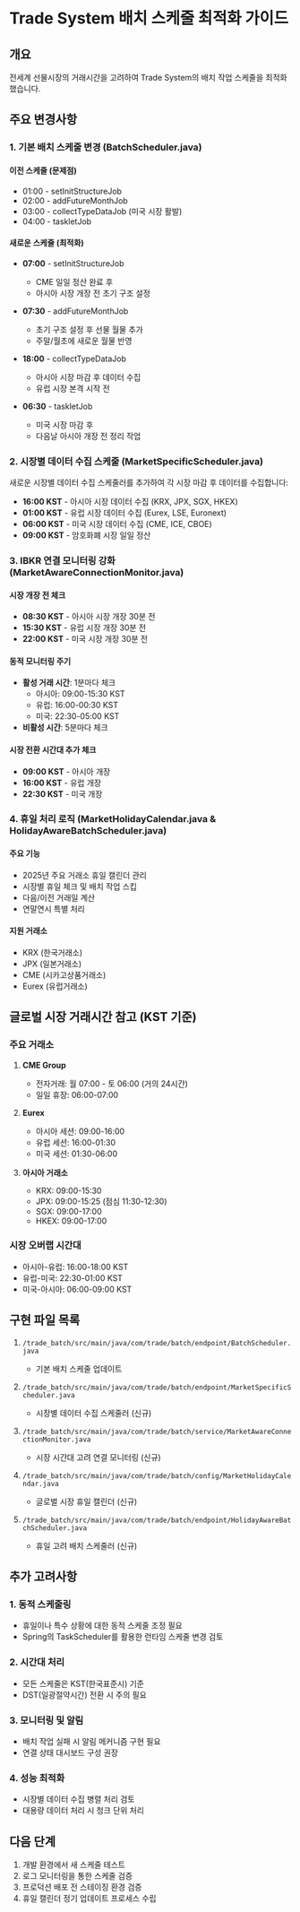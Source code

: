 # Trade System 배치 스케줄 최적화 가이드

## 개요
전세계 선물시장의 거래시간을 고려하여 Trade System의 배치 작업 스케줄을 최적화했습니다.

## 주요 변경사항

### 1. 기본 배치 스케줄 변경 (BatchScheduler.java)

#### 이전 스케줄 (문제점)
- 01:00 - setInitStructureJob
- 02:00 - addFutureMonthJob  
- 03:00 - collectTypeDataJob (미국 시장 활발)
- 04:00 - taskletJob

#### 새로운 스케줄 (최적화)
- **07:00** - setInitStructureJob
  - CME 일일 정산 완료 후
  - 아시아 시장 개장 전 초기 구조 설정
  
- **07:30** - addFutureMonthJob
  - 초기 구조 설정 후 선물 월물 추가
  - 주말/월초에 새로운 월물 반영
  
- **18:00** - collectTypeDataJob
  - 아시아 시장 마감 후 데이터 수집
  - 유럽 시장 본격 시작 전
  
- **06:30** - taskletJob
  - 미국 시장 마감 후
  - 다음날 아시아 개장 전 정리 작업

### 2. 시장별 데이터 수집 스케줄 (MarketSpecificScheduler.java)

새로운 시장별 데이터 수집 스케줄러를 추가하여 각 시장 마감 후 데이터를 수집합니다:

- **16:00 KST** - 아시아 시장 데이터 수집 (KRX, JPX, SGX, HKEX)
- **01:00 KST** - 유럽 시장 데이터 수집 (Eurex, LSE, Euronext)
- **06:00 KST** - 미국 시장 데이터 수집 (CME, ICE, CBOE)
- **09:00 KST** - 암호화폐 시장 일일 정산

### 3. IBKR 연결 모니터링 강화 (MarketAwareConnectionMonitor.java)

#### 시장 개장 전 체크
- **08:30 KST** - 아시아 시장 개장 30분 전
- **15:30 KST** - 유럽 시장 개장 30분 전
- **22:00 KST** - 미국 시장 개장 30분 전

#### 동적 모니터링 주기
- **활성 거래 시간**: 1분마다 체크
  - 아시아: 09:00-15:30 KST
  - 유럽: 16:00-00:30 KST
  - 미국: 22:30-05:00 KST
- **비활성 시간**: 5분마다 체크

#### 시장 전환 시간대 추가 체크
- **09:00 KST** - 아시아 개장
- **16:00 KST** - 유럽 개장
- **22:30 KST** - 미국 개장

### 4. 휴일 처리 로직 (MarketHolidayCalendar.java & HolidayAwareBatchScheduler.java)

#### 주요 기능
- 2025년 주요 거래소 휴일 캘린더 관리
- 시장별 휴일 체크 및 배치 작업 스킵
- 다음/이전 거래일 계산
- 연말연시 특별 처리

#### 지원 거래소
- KRX (한국거래소)
- JPX (일본거래소)
- CME (시카고상품거래소)
- Eurex (유럽거래소)

## 글로벌 시장 거래시간 참고 (KST 기준)

### 주요 거래소
1. **CME Group**
   - 전자거래: 월 07:00 - 토 06:00 (거의 24시간)
   - 일일 휴장: 06:00-07:00

2. **Eurex**
   - 아시아 세션: 09:00-16:00
   - 유럽 세션: 16:00-01:30
   - 미국 세션: 01:30-06:00

3. **아시아 거래소**
   - KRX: 09:00-15:30
   - JPX: 09:00-15:25 (점심 11:30-12:30)
   - SGX: 09:00-17:00
   - HKEX: 09:00-17:00

### 시장 오버랩 시간대
- 아시아-유럽: 16:00-18:00 KST
- 유럽-미국: 22:30-01:00 KST
- 미국-아시아: 06:00-09:00 KST

## 구현 파일 목록

1. `/trade_batch/src/main/java/com/trade/batch/endpoint/BatchScheduler.java`
   - 기본 배치 스케줄 업데이트

2. `/trade_batch/src/main/java/com/trade/batch/endpoint/MarketSpecificScheduler.java`
   - 시장별 데이터 수집 스케줄러 (신규)

3. `/trade_batch/src/main/java/com/trade/batch/service/MarketAwareConnectionMonitor.java`
   - 시장 시간대 고려 연결 모니터링 (신규)

4. `/trade_batch/src/main/java/com/trade/batch/config/MarketHolidayCalendar.java`
   - 글로벌 시장 휴일 캘린더 (신규)

5. `/trade_batch/src/main/java/com/trade/batch/endpoint/HolidayAwareBatchScheduler.java`
   - 휴일 고려 배치 스케줄러 (신규)

## 추가 고려사항

### 1. 동적 스케줄링
- 휴일이나 특수 상황에 대한 동적 스케줄 조정 필요
- Spring의 TaskScheduler를 활용한 런타임 스케줄 변경 검토

### 2. 시간대 처리
- 모든 스케줄은 KST(한국표준시) 기준
- DST(일광절약시간) 전환 시 주의 필요

### 3. 모니터링 및 알림
- 배치 작업 실패 시 알림 메커니즘 구현 필요
- 연결 상태 대시보드 구성 권장

### 4. 성능 최적화
- 시장별 데이터 수집 병렬 처리 검토
- 대용량 데이터 처리 시 청크 단위 처리

## 다음 단계

1. 개발 환경에서 새 스케줄 테스트
2. 로그 모니터링을 통한 스케줄 검증
3. 프로덕션 배포 전 스테이징 환경 검증
4. 휴일 캘린더 정기 업데이트 프로세스 수립